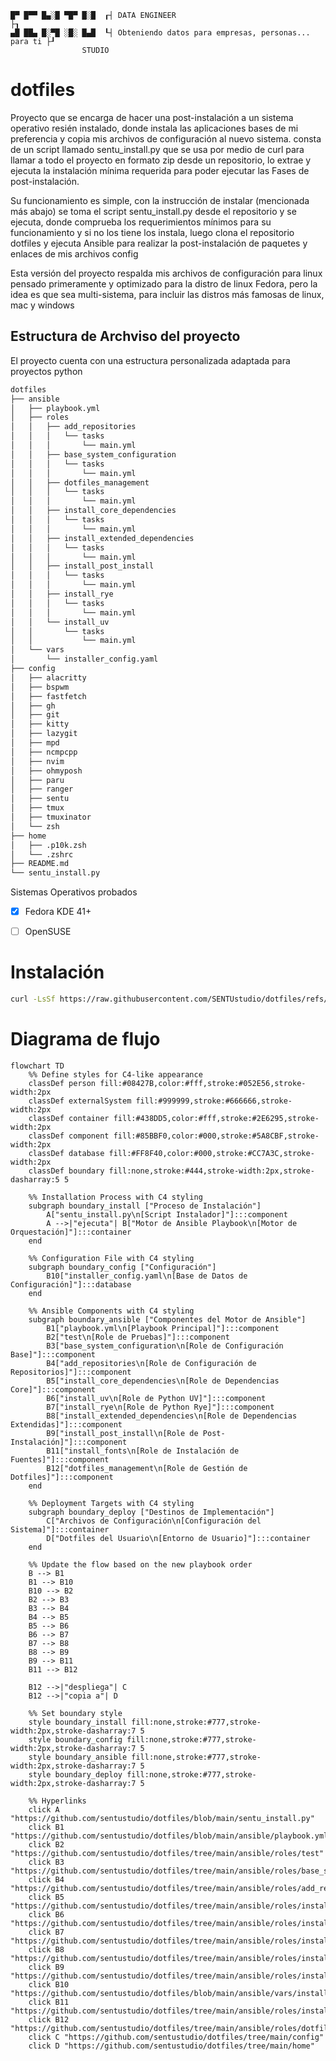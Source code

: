 ```
█▀ █▀▀ █▄░█ ▀█▀ █░█  ┎┤ DATA ENGINEER                                       ├┒
▄█ ██▄ █░▀█ ░█░ █▄█  ┖┤ Obteniendo datos para empresas, personas... para ti ├┚
                STUDIO
```

# dotfiles

Proyecto que se encarga de hacer una post-instalación a un sistema operativo resién instalado, donde instala las aplicaciones bases de mi preferencia y copia mis archivos de configuración al nuevo sistema. consta de un script llamado sentu_install.py que se usa por medio de curl para llamar a todo el proyecto en formato zip desde un repositorio, lo extrae y ejecuta la instalación mínima requerida para poder ejecutar las Fases de post-instalación.

Su funcionamiento es simple, con la instrucción de instalar (mencionada más abajo) se toma el script sentu_install.py desde el repositorio y se ejecuta, donde comprueba los requerimientos mínimos para su funcionamiento y si no los tiene los instala, luego clona el repositorio dotfiles y ejecuta Ansible para realizar la post-instalación de paquetes y enlaces de mis archivos config

Esta versión del proyecto respalda mis archivos de configuración para linux pensado primeramente y optimizado para la distro de linux Fedora, pero la idea es que sea multi-sistema, para incluir las distros más famosas de linux, mac y windows

## Estructura de Archviso del proyecto

El proyecto cuenta con una estructura personalizada adaptada para proyectos python

```bash
dotfiles
├── ansible
│   ├── playbook.yml
│   ├── roles
│   │   ├── add_repositories
│   │   │   └── tasks
│   │   │       └── main.yml
│   │   ├── base_system_configuration
│   │   │   └── tasks
│   │   │       └── main.yml
│   │   ├── dotfiles_management
│   │   │   └── tasks
│   │   │       └── main.yml
│   │   ├── install_core_dependencies
│   │   │   └── tasks
│   │   │       └── main.yml
│   │   ├── install_extended_dependencies
│   │   │   └── tasks
│   │   │       └── main.yml
│   │   ├── install_post_install
│   │   │   └── tasks
│   │   │       └── main.yml
│   │   ├── install_rye
│   │   │   └── tasks
│   │   │       └── main.yml
│   │   └── install_uv
│   │       └── tasks
│   │           └── main.yml
│   └── vars
│       └── installer_config.yaml
├── config
│   ├── alacritty
│   ├── bspwm
│   ├── fastfetch
│   ├── gh
│   ├── git
│   ├── kitty
│   ├── lazygit
│   ├── mpd
│   ├── ncmpcpp
│   ├── nvim
│   ├── ohmyposh
│   ├── paru
│   ├── ranger
│   ├── sentu
│   ├── tmux
│   ├── tmuxinator
│   └── zsh
├── home
│   ├── .p10k.zsh
│   └── .zshrc
├── README.md
└── sentu_install.py

```

Sistemas Operativos probados

- [x] Fedora KDE 41+

- [ ] OpenSUSE

# Instalación

```bash
curl -LsSf https://raw.githubusercontent.com/SENTUstudio/dotfiles/refs/heads/main/sentu_install.py | python3
```

# Diagrama de flujo

```mermaid
flowchart TD
    %% Define styles for C4-like appearance
    classDef person fill:#08427B,color:#fff,stroke:#052E56,stroke-width:2px
    classDef externalSystem fill:#999999,stroke:#666666,stroke-width:2px
    classDef container fill:#438DD5,color:#fff,stroke:#2E6295,stroke-width:2px
    classDef component fill:#85BBF0,color:#000,stroke:#5A8CBF,stroke-width:2px
    classDef database fill:#FF8F40,color:#000,stroke:#CC7A3C,stroke-width:2px
    classDef boundary fill:none,stroke:#444,stroke-width:2px,stroke-dasharray:5 5

    %% Installation Process with C4 styling
    subgraph boundary_install ["Proceso de Instalación"]
        A["sentu_install.py\n[Script Instalador]"]:::component
        A -->|"ejecuta"| B["Motor de Ansible Playbook\n[Motor de Orquestación]"]:::container
    end

    %% Configuration File with C4 styling
    subgraph boundary_config ["Configuración"]
        B10["installer_config.yaml\n[Base de Datos de Configuración]"]:::database
    end

    %% Ansible Components with C4 styling
    subgraph boundary_ansible ["Componentes del Motor de Ansible"]
        B1["playbook.yml\n[Playbook Principal]"]:::component
        B2["test\n[Role de Pruebas]"]:::component
        B3["base_system_configuration\n[Role de Configuración Base]"]:::component
        B4["add_repositories\n[Role de Configuración de Repositorios]"]:::component
        B5["install_core_dependencies\n[Role de Dependencias Core]"]:::component
        B6["install_uv\n[Role de Python UV]"]:::component
        B7["install_rye\n[Role de Python Rye]"]:::component
        B8["install_extended_dependencies\n[Role de Dependencias Extendidas]"]:::component
        B9["install_post_install\n[Role de Post-Instalación]"]:::component
        B11["install_fonts\n[Role de Instalación de Fuentes]"]:::component
        B12["dotfiles_management\n[Role de Gestión de Dotfiles]"]:::component
    end

    %% Deployment Targets with C4 styling
    subgraph boundary_deploy ["Destinos de Implementación"]
        C["Archivos de Configuración\n[Configuración del Sistema]"]:::container
        D["Dotfiles del Usuario\n[Entorno de Usuario]"]:::container
    end

    %% Update the flow based on the new playbook order
    B --> B1
    B1 --> B10
    B10 --> B2
    B2 --> B3
    B3 --> B4
    B4 --> B5
    B5 --> B6
    B6 --> B7
    B7 --> B8
    B8 --> B9
    B9 --> B11
    B11 --> B12

    B12 -->|"despliega"| C
    B12 -->|"copia a"| D

    %% Set boundary style
    style boundary_install fill:none,stroke:#777,stroke-width:2px,stroke-dasharray:7 5
    style boundary_config fill:none,stroke:#777,stroke-width:2px,stroke-dasharray:7 5
    style boundary_ansible fill:none,stroke:#777,stroke-width:2px,stroke-dasharray:7 5
    style boundary_deploy fill:none,stroke:#777,stroke-width:2px,stroke-dasharray:7 5

    %% Hyperlinks
    click A "https://github.com/sentustudio/dotfiles/blob/main/sentu_install.py"
    click B1 "https://github.com/sentustudio/dotfiles/blob/main/ansible/playbook.yml"
    click B2 "https://github.com/sentustudio/dotfiles/tree/main/ansible/roles/test"
    click B3 "https://github.com/sentustudio/dotfiles/tree/main/ansible/roles/base_system_configuration"
    click B4 "https://github.com/sentustudio/dotfiles/tree/main/ansible/roles/add_repositories"
    click B5 "https://github.com/sentustudio/dotfiles/tree/main/ansible/roles/install_core_dependencies"
    click B6 "https://github.com/sentustudio/dotfiles/tree/main/ansible/roles/install_uv"
    click B7 "https://github.com/sentustudio/dotfiles/tree/main/ansible/roles/install_rye"
    click B8 "https://github.com/sentustudio/dotfiles/tree/main/ansible/roles/install_extended_dependencies"
    click B9 "https://github.com/sentustudio/dotfiles/tree/main/ansible/roles/install_post_install"
    click B10 "https://github.com/sentustudio/dotfiles/blob/main/ansible/vars/installer_config.yaml"
    click B11 "https://github.com/sentustudio/dotfiles/tree/main/ansible/roles/install_fonts"
    click B12 "https://github.com/sentustudio/dotfiles/tree/main/ansible/roles/dotfiles_management"
    click C "https://github.com/sentustudio/dotfiles/tree/main/config"
    click D "https://github.com/sentustudio/dotfiles/tree/main/home"
```
